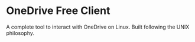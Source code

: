 # OneDrive Free Client

A complete tool to interact with OneDrive on Linux. Built following the UNIX philosophy.
